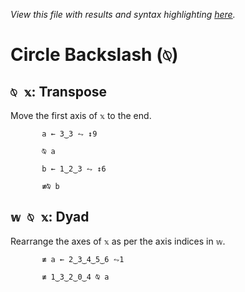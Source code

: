 *View this file with results and syntax highlighting [here](https://mlochbaum.github.io/BQN/help/transpose_dyadtranspose.html).*

# Circle Backslash (`⍉`)
    
## `⍉ 𝕩`: Transpose 
    
Move the first axis of `𝕩` to the end.
    
           a ← 3‿3 ⥊ ↕9

           ⍉ a

           b ← 1‿2‿3 ⥊ ↕6

           ≢⍉ b

    
    
## `𝕨 ⍉ 𝕩`: Dyad
    
Rearrange the axes of `𝕩` as per the axis indices in `𝕨`.
    
           ≢ a ← 2‿3‿4‿5‿6 ⥊1

           ≢ 1‿3‿2‿0‿4 ⍉ a

    
